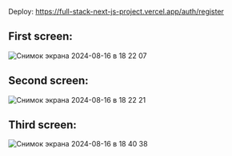 Deploy: https://full-stack-next-js-project.vercel.app/auth/register

## First screen:
![Снимок экрана 2024-08-16 в 18 22 07](https://github.com/user-attachments/assets/5c145c40-b77c-43af-ba74-d7a4e409bf0b)
## Second screen:
![Снимок экрана 2024-08-16 в 18 22 21](https://github.com/user-attachments/assets/af577573-d1a9-476f-b0d8-e88890393713)
## Third screen:
![Снимок экрана 2024-08-16 в 18 40 38](https://github.com/user-attachments/assets/ad0a9e3a-06e1-4bde-9d02-871234401f4c)
